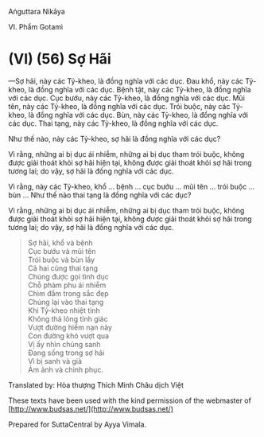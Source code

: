  

Aṅguttara Nikāya

VI. Phẩm Gotamì

# (VI) (56) Sợ Hãi

—Sợ hãi, này các Tỷ-kheo, là đồng nghĩa với các dục. Ðau khổ, này các Tỷ-kheo, là đồng nghĩa với các dục. Bệnh tật, này các Tỷ-kheo, là đồng nghĩa với các dục. Cục bướu, này các Tỷ-kheo, là đồng nghĩa với các dục. Mũi tên, này các Tỷ-kheo, là đồng nghĩa với các dục. Trói buộc, này các Tỷ-kheo, là đồng nghĩa với các dục. Bùn, này các Tỷ-kheo, là đồng nghĩa với các dục. Thai tạng, này các Tỷ-kheo, là đồng nghĩa với các dục.

Như thế nào, này các Tỷ-kheo, sợ hãi là đồng nghĩa với các dục?

Vì rằng, những ai bị dục ái nhiễm, những ai bị dục tham trói buộc, không được giải thoát khỏi sợ hãi hiện tại, không được giải thoát khỏi sợ hãi trong tương lai; do vậy, sợ hãi là đồng nghĩa với các dục.

Vì rằng, này các Tỷ-kheo, khổ ... bệnh ... cục bướu ... mũi tên ... trói buộc ... bùn ... Như thế nào thai tạng là đồng nghĩa với các dục?

Vì rằng, những ai bị dục ái nhiễm, những ai bị dục tham trói buộc, không được giải thoát khỏi sợ hãi hiện tại, không được giải thoát khỏi sợ hãi trong tương lai; do vậy, sợ hãi là đồng nghĩa với các dục.

> Sợ hãi, khổ và bệnh  
> Cục bướu và mũi tên  
> Trói buộc và bùn lầy  
> Cả hai cùng thai tạng  
> Chúng được gọi tình dục  
> Chỗ phàm phu ái nhiễm  
> Chìm đắm trong sắc đẹp  
> Chúng lại vào thai tạng  
> Khi Tỷ-kheo nhiệt tình  
> Không thả lỏng tỉnh giác  
> Vượt đường hiểm nạn này  
> Con đường khó vượt qua  
> Vị ấy nhìn chúng sanh  
> Ðang sống trong sợ hãi  
> Vì bị sanh và già  
> Ám ảnh và chinh phục.

Translated by: Hòa thượng Thích Minh Châu dịch Việt

These texts have been used with the kind permission of the webmaster of [http://www.budsas.net/](http://www.budsas.net/)

Prepared for SuttaCentral by Ayya Vimala.
